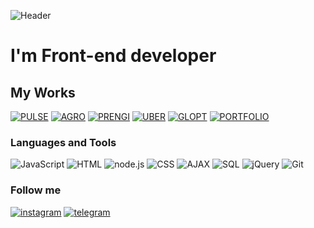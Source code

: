 ![Header]([https://github.com/hifest/hifest/blob/main/assets/giphy-backdrop%20(5).gif](https://www.basedlabs.ai/media/clzsn7ltn001jyy58o1wuaevl))

# I'm Front-end developer

## My Works

[![PULSE](https://img.shields.io/badge/PULSE-090909?style=flat-square&logo=PULSE)](https://hifest.github.io./)
[![AGRO](https://img.shields.io/badge/AGROECOTECHNOLOGY-090909?style=flat-square&logo=agroecotechnology)](https://agroecotechnology.com/)
[![PRENGI](https://img.shields.io/badge/PRENGI-090909?style=flat-square&logo=PRENGI)](https://bissfmc.github.io/)
[![UBER](https://img.shields.io/badge/UBER-090909?style=flat-square&logo=UBER)](https://fmcsite.github.io/)
[![GLOPT](https://img.shields.io/badge/GLOPT-090909?style=flat-square&logo=GLOPT)](https://glopt350.github.io/)
[![PORTFOLIO](https://img.shields.io/badge/PORTFOLIO-090909?style=flat-square&logo=PORTFOLIO)](https://hifest.github.io/portfolio/)




### Languages and Tools

![JavaScript](https://img.shields.io/badge/JavaScipt-090909?style=for-the-badge&logo=javascript)
![HTML](https://img.shields.io/badge/HTML-090909?style=for-the-badge&logo=HTML)
![node.js](https://img.shields.io/badge/node.js-090909?style=for-the-badge&logo=node.js)
![CSS](https://img.shields.io/badge/css-090909?style=for-the-badge&logo=CSS)
![AJAX](https://img.shields.io/badge/ajax-090909?style=for-the-badge&logo=ajax)
![SQL](https://img.shields.io/badge/SQL-090909?style=for-the-badge&logo=SQL)
![jQuery](https://img.shields.io/badge/jQuery-090909?style=for-the-badge&logo=jQuery)
![Git](https://img.shields.io/badge/Git-090909?style=for-the-badge&logo=Git)


### Follow me
[![instagram](https://img.shields.io/badge/instargam-090909?style=for-the-badge&logo=instagram)](https://instagram.com/valeriy_bagriy_?utm_medium=copy_link)
[![telegram](https://img.shields.io/badge/telegram-090909?style=for-the-badge&logo=telegram)](https://t.me/valeriynzxt)

